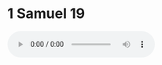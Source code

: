 # 1 Samuel 19

<audio controls>
  <source src="https://openbible.com/audio/hays/BSB_09_1Sa_019_H.mp3" type="audio/mp3" />
  <a href="https://openbible.com/audio/hays/BSB_09_1Sa_019_H.mp3" download="https://openbible.com/audio/hays/BSB_09_1Sa_019_H.mp3">Download MP3 audio</a>.
</audio>

<!--@include: @/bible/translations/bsb/09_1sa/verses/019.md-->